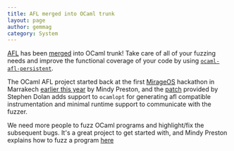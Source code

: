 ```yaml
---
title: AFL merged into OCaml trunk
layout: page
author: gemmag
category: System
---
```


[AFL](http://lcamtuf.coredump.cx/afl/) has been
[merged](https://github.com/ocaml/ocaml/pull/504) into OCaml trunk! Take
care of all of your fuzzing needs and improve the functional coverage of
your code by using
[`ocaml-afl-persistent`](https://github.com/stedolan/ocaml-afl-persistent).

The OCaml AFL project started back at the first
[MirageOS](https://mirage.io/) hackathon in Marrakech [earlier this
year](https://mirage.io/blog/2016-spring-hackathon) by Mindy Preston,
and the [patch](https://github.com/ocaml/ocaml/pull/504) provided by
Stephen Dolan adds support to `ocamlopt` for generating afl compatible
instrumentation and minimal runtime support to communicate with the
fuzzer.

We need more people to fuzz OCaml programs and highlight/fix the
subsequent bugs. It's a great project to get started with, and Mindy
Preston explains how to fuzz a program
[here](http://canopy.mirage.io/Projects/Fuzzing)
